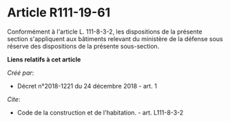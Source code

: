 # Article R111-19-61

Conformément à l'article L. 111-8-3-2, les dispositions de la présente section s'appliquent aux bâtiments relevant du
ministère de la défense sous réserve des dispositions de la présente sous-section.

**Liens relatifs à cet article**

_Créé par_:

  - Décret n°2018-1221 du 24 décembre 2018 - art. 1

_Cite_:

  - Code de la construction et de l'habitation. - art. L111-8-3-2
